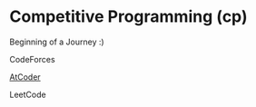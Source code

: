 # Competitive Programming (cp)
Beginning of a Journey :)

CodeForces

[AtCoder](https://github.com/lauralee00/cp/tree/main/PycharmProjects/cp/atcoder)

LeetCode

